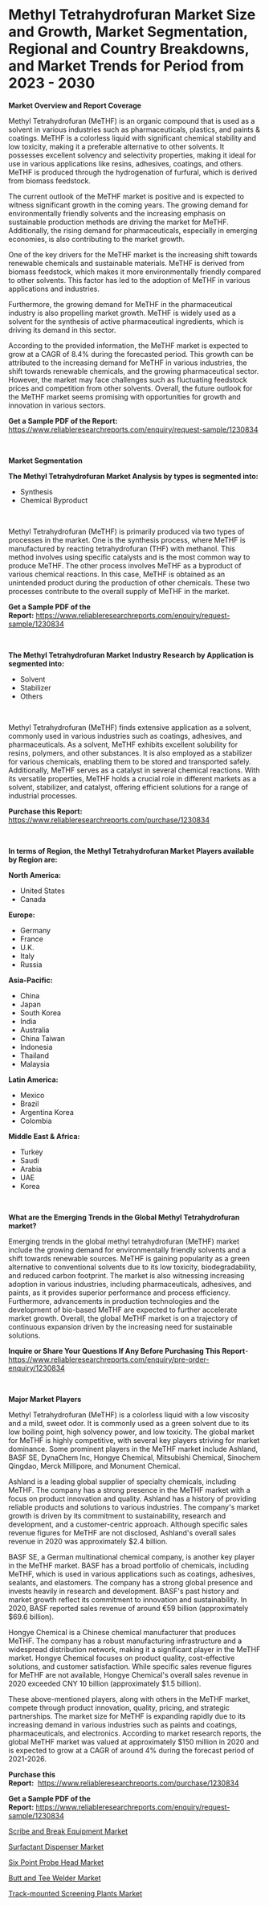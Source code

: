 <p><h1>Methyl Tetrahydrofuran Market Size and Growth, Market Segmentation, Regional and Country Breakdowns, and Market Trends for Period from 2023 -  2030</h1></p><p><strong>Market Overview and Report Coverage</strong></p>
<p><p>Methyl Tetrahydrofuran (MeTHF) is an organic compound that is used as a solvent in various industries such as pharmaceuticals, plastics, and paints & coatings. MeTHF is a colorless liquid with significant chemical stability and low toxicity, making it a preferable alternative to other solvents. It possesses excellent solvency and selectivity properties, making it ideal for use in various applications like resins, adhesives, coatings, and others. MeTHF is produced through the hydrogenation of furfural, which is derived from biomass feedstock.</p><p>The current outlook of the MeTHF market is positive and is expected to witness significant growth in the coming years. The growing demand for environmentally friendly solvents and the increasing emphasis on sustainable production methods are driving the market for MeTHF. Additionally, the rising demand for pharmaceuticals, especially in emerging economies, is also contributing to the market growth.</p><p>One of the key drivers for the MeTHF market is the increasing shift towards renewable chemicals and sustainable materials. MeTHF is derived from biomass feedstock, which makes it more environmentally friendly compared to other solvents. This factor has led to the adoption of MeTHF in various applications and industries.</p><p>Furthermore, the growing demand for MeTHF in the pharmaceutical industry is also propelling market growth. MeTHF is widely used as a solvent for the synthesis of active pharmaceutical ingredients, which is driving its demand in this sector.</p><p>According to the provided information, the MeTHF market is expected to grow at a CAGR of 8.4% during the forecasted period. This growth can be attributed to the increasing demand for MeTHF in various industries, the shift towards renewable chemicals, and the growing pharmaceutical sector. However, the market may face challenges such as fluctuating feedstock prices and competition from other solvents. Overall, the future outlook for the MeTHF market seems promising with opportunities for growth and innovation in various sectors.</p></p>
<p><strong>Get a Sample PDF of the Report:</strong> <a href="https://www.reliableresearchreports.com/enquiry/request-sample/1230834">https://www.reliableresearchreports.com/enquiry/request-sample/1230834</a></p>
<p>&nbsp;</p>
<p><strong>Market Segmentation</strong></p>
<p><strong>The Methyl Tetrahydrofuran Market Analysis by types is segmented into:</strong></p>
<p><ul><li>Synthesis</li><li>Chemical Byproduct</li></ul></p>
<p>&nbsp;</p>
<p><p>Methyl Tetrahydrofuran (MeTHF) is primarily produced via two types of processes in the market. One is the synthesis process, where MeTHF is manufactured by reacting tetrahydrofuran (THF) with methanol. This method involves using specific catalysts and is the most common way to produce MeTHF. The other process involves MeTHF as a byproduct of various chemical reactions. In this case, MeTHF is obtained as an unintended product during the production of other chemicals. These two processes contribute to the overall supply of MeTHF in the market.</p></p>
<p><strong>Get a Sample PDF of the Report:</strong>&nbsp;<a href="https://www.reliableresearchreports.com/enquiry/request-sample/1230834">https://www.reliableresearchreports.com/enquiry/request-sample/1230834</a></p>
<p>&nbsp;</p>
<p><strong>The Methyl Tetrahydrofuran Market Industry Research by Application is segmented into:</strong></p>
<p><ul><li>Solvent</li><li>Stabilizer</li><li>Others</li></ul></p>
<p>&nbsp;</p>
<p><p>Methyl Tetrahydrofuran (MeTHF) finds extensive application as a solvent, commonly used in various industries such as coatings, adhesives, and pharmaceuticals. As a solvent, MeTHF exhibits excellent solubility for resins, polymers, and other substances. It is also employed as a stabilizer for various chemicals, enabling them to be stored and transported safely. Additionally, MeTHF serves as a catalyst in several chemical reactions. With its versatile properties, MeTHF holds a crucial role in different markets as a solvent, stabilizer, and catalyst, offering efficient solutions for a range of industrial processes.</p></p>
<p><strong>Purchase this Report:</strong>&nbsp; <a href="https://www.reliableresearchreports.com/purchase/1230834">https://www.reliableresearchreports.com/purchase/1230834</a></p>
<p>&nbsp;</p>
<p><strong>In terms of Region, the Methyl Tetrahydrofuran Market Players available by Region are:</strong></p>
<p>
    <p> <strong> North America: </strong>
        <ul>
            <li>United States</li>
            <li>Canada</li>
        </ul>
        </p> 
    <p> <strong> Europe: </strong>
        <ul>
            <li>Germany</li>
            <li>France</li>
            <li>U.K.</li>
            <li>Italy</li>
            <li>Russia</li>
        </ul>
        </p> 
    <p> <strong> Asia-Pacific: </strong>
        <ul>
            <li>China</li>
            <li>Japan</li>
            <li>South Korea</li>
            <li>India</li>
            <li>Australia</li>
            <li>China Taiwan</li>
            <li>Indonesia</li>
            <li>Thailand</li>
            <li>Malaysia</li>
        </ul>
        </p> 
    <p> <strong> Latin America: </strong>
        <ul>
            <li>Mexico</li>
            <li>Brazil</li>
            <li>Argentina Korea</li>
            <li>Colombia</li>
        </ul>
        </p> 
    <p> <strong> Middle East & Africa: </strong>
        <ul>
            <li>Turkey</li>
            <li>Saudi</li>
            <li>Arabia</li>
            <li>UAE</li>
            <li>Korea</li>
        </ul>
    </p>
    </p>
<p>&nbsp;</p>
<p><strong>What are the Emerging Trends in the Global Methyl Tetrahydrofuran market?</strong></p>
<p><p>Emerging trends in the global methyl tetrahydrofuran (MeTHF) market include the growing demand for environmentally friendly solvents and a shift towards renewable sources. MeTHF is gaining popularity as a green alternative to conventional solvents due to its low toxicity, biodegradability, and reduced carbon footprint. The market is also witnessing increasing adoption in various industries, including pharmaceuticals, adhesives, and paints, as it provides superior performance and process efficiency. Furthermore, advancements in production technologies and the development of bio-based MeTHF are expected to further accelerate market growth. Overall, the global MeTHF market is on a trajectory of continuous expansion driven by the increasing need for sustainable solutions.</p></p>
<p><strong>Inquire or Share Your Questions If Any Before Purchasing This Report</strong>- <a href="https://www.reliableresearchreports.com/enquiry/pre-order-enquiry/1230834">https://www.reliableresearchreports.com/enquiry/pre-order-enquiry/1230834</a></p>
<p>&nbsp;</p>
<p><strong>Major Market Players</strong></p>
<p><p>Methyl Tetrahydrofuran (MeTHF) is a colorless liquid with a low viscosity and a mild, sweet odor. It is commonly used as a green solvent due to its low boiling point, high solvency power, and low toxicity. The global market for MeTHF is highly competitive, with several key players striving for market dominance. Some prominent players in the MeTHF market include Ashland, BASF SE, DynaChem Inc, Hongye Chemical, Mitsubishi Chemical, Sinochem Qingdao, Merck Millipore, and Monument Chemical.</p><p>Ashland is a leading global supplier of specialty chemicals, including MeTHF. The company has a strong presence in the MeTHF market with a focus on product innovation and quality. Ashland has a history of providing reliable products and solutions to various industries. The company's market growth is driven by its commitment to sustainability, research and development, and a customer-centric approach. Although specific sales revenue figures for MeTHF are not disclosed, Ashland's overall sales revenue in 2020 was approximately $2.4 billion.</p><p>BASF SE, a German multinational chemical company, is another key player in the MeTHF market. BASF has a broad portfolio of chemicals, including MeTHF, which is used in various applications such as coatings, adhesives, sealants, and elastomers. The company has a strong global presence and invests heavily in research and development. BASF's past history and market growth reflect its commitment to innovation and sustainability. In 2020, BASF reported sales revenue of around €59 billion (approximately $69.6 billion).</p><p>Hongye Chemical is a Chinese chemical manufacturer that produces MeTHF. The company has a robust manufacturing infrastructure and a widespread distribution network, making it a significant player in the MeTHF market. Hongye Chemical focuses on product quality, cost-effective solutions, and customer satisfaction. While specific sales revenue figures for MeTHF are not available, Hongye Chemical's overall sales revenue in 2020 exceeded CNY 10 billion (approximately $1.5 billion).</p><p>These above-mentioned players, along with others in the MeTHF market, compete through product innovation, quality, pricing, and strategic partnerships. The market size for MeTHF is expanding rapidly due to its increasing demand in various industries such as paints and coatings, pharmaceuticals, and electronics. According to market research reports, the global MeTHF market was valued at approximately $150 million in 2020 and is expected to grow at a CAGR of around 4% during the forecast period of 2021-2026.</p></p>
<p><strong>Purchase this Report:</strong>&nbsp;&nbsp;<a href="https://www.reliableresearchreports.com/purchase/1230834">https://www.reliableresearchreports.com/purchase/1230834</a></p>
<p></p>
<p><strong>Get a Sample PDF of the Report:</strong>&nbsp;<a href="https://www.reliableresearchreports.com/enquiry/request-sample/1230834">https://www.reliableresearchreports.com/enquiry/request-sample/1230834</a></p>
<p><p><a href="https://medium.com/@stefanokon1939/scribe-and-break-equipment-market-analysis-and-sze-forecasted-for-period-from-2023-to-2030-1f8d10bd059c">Scribe and Break Equipment Market</a></p><p><a href="https://medium.com/@elenaglover2023/surfactant-dispenser-market-size-and-market-trends-complete-industry-overview-2023-to-2030-cf24f7310b9f">Surfactant Dispenser Market</a></p><p><a href="https://medium.com/@candicekoss1946/six-point-probe-head-market-size-cagr-trends-2024-2030-577a486ab64d">Six Point Probe Head Market</a></p><p><a href="https://medium.com/@nolalockman2023/butt-and-tee-welder-market-analysis-its-cagr-market-segmentation-and-global-industry-overview-e2e58091581d">Butt and Tee Welder Market</a></p><p><a href="https://medium.com/@haileeferry/track-mounted-screening-plants-market-outlook-industry-overview-and-forecast-2023-to-2030-997447eda010">Track-mounted Screening Plants Market</a></p></p>